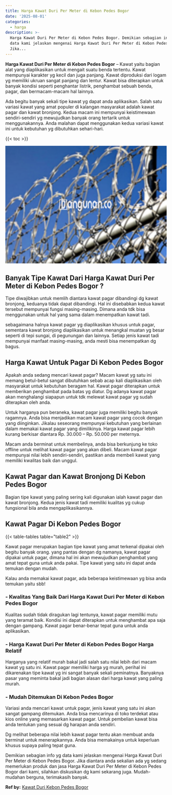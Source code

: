```yaml
---
title: Harga Kawat Duri Per Meter di Kebon Pedes Bogor
date: '2025-08-01'
categories:
  - harga
description: >-
  Harga Kawat Duri Per Meter di Kebon Pedes Bogor. Demikian sebagian info yg
  data kami jelaskan mengenai Harga Kawat Duri Per Meter di Kebon Pedes Bogor.
  Jika...
---
```


**Harga Kawat Duri Per Meter di Kebon Pedes Bogor** – Kawat yaitu bagian alat yang diaplikasikan untuk mengait suatu benda tertentu. Kawat mempunyai karakter yg kecil dan juga panjang. Kawat diproduksi dari logam yg memiliki ukruan sangat panjang dan lentur. Kawat bisa diterapkan untuk banyak kondisi seperti penghantar listrik, penghambat sebuah benda, pagar, dan bermacam-macam hal lainnya.

Ada begitu banyak sekali tipe kawat yg dapat anda aplikasikan. Salah satu variasi kawat yang amat populer di kalangan masyarakat adalah kawat pagar dan kawat bronjong. Kedua macam ini mempunyai keistimewaan sendiri-sendiri yg mewujudkan banyak orang tertarik untuk menggunakannya. Anda malahan dapat menggunakan kedua variasi kawat ini untuk kebutuhan yg dibutuhkan sehari-hari.

{{< toc >}}

![Harga Kawat Duri Per Meter di Kebon Pedes Bogor](/images/jual-kawat-murah02.png)

## Banyak Tipe Kawat Dari Harga Kawat Duri Per Meter di Kebon Pedes Bogor ?

Tipe diwajibkan untuk memlih diantara kawat pagar dibandingi dg kawat bronjong, keduanya tidak dapat dibandingi. Hal ini disebabkan kedua kawat tersebut mempunyai fungsi masing-masing. Dimana anda tdk bisa menggunakan untuk hal yang sama dalam menempatkan kawat tadi.

sebagaimana halnya kawat pagar yg diaplikasikan khusus untuk pagar, sementara kawat bronjong diaplikasikan untuk menangkal muatan yg besar seperti di tepi sungai, di pegunungan dan lainnya. Setiap jenis kawat tadi mempunyai manfaat masing-masing, anda mesti bisa menempatkan dg bagus.

## Harga Kawat Untuk Pagar Di Kebon Pedes Bogor

Apakah anda sedang mencari kawat pagar? Macam kawat yg satu ini memang betul-betul sangat dibutuhkan sebab acap kali diaplikasikan oleh masyarakat untuk kebutuhan beragam hal. Kawat pagar diterapkan untuk memberikan penghambat pada batas yg diatur. Dg adanya kawat pagar akan menghalangi siapapun untuk tdk melewat kawat pagar yg sudah diterapkan oleh anda.

Untuk harganya pun beraneka, kawat pagar juga memiliki begitu banyak ragamnya. Anda bisa menjadikan macam kawat pagar yang cocok dengan yang diinginkan. Jikalau seseorang mempunyai kebutuhan yang berlainan dalam memakai kawat pagar yang dimilikinya. Harga kawat pagar lebih kurang berkisar diantara Rp. 30.000 – Rp. 50.000 per meternya.

Macam anda berminat untuk membelinya, anda bisa berkunjung ke toko offline untuk melihat kawat pagar yang akan dibeli. Macam kawat pagar mempunyai nilai lebih sendiri-sendiri, pastikan anda membeli kawat yang memiliki kwalitas baik dan unggul.

## Kawat Pagar dan Kawat Bronjong Di Kebon Pedes Bogor

Bagian tipe kawat yang paling sering kali digunakan ialah kawat pagar dan kawat bronjong. Kedua jenis kawat tadi memiliki kualitas yg cukup fungsional bila anda mengaplikasikannya.

## Kawat Pagar Di Kebon Pedes Bogor

{{< table-tables table="table2" >}}

Kawat pagar merupakan bagian tipe kawat yang amat terkenal dipakai oleh begitu banyak orang. yang pantas dengan dg namanya, kawat pagar dipakai untuk pagar, dimana hal ini akan mewujudkan penghambat yang amat tepat guna untuk anda pakai. Tipe kawat yang satu ini dapat anda temukan dengan mudah.

Kalau anda memakai kawat pagar, ada beberapa keistimewaan yg bisa anda temukan yaitu sbb!

### \- Kwalitas Yang Baik Dari Harga Kawat Duri Per Meter di Kebon Pedes Bogor

Kualitas sudah tidak diragukan lagi tentunya, kawat pagar memiliki mutu yang teramat baik. Kondisi ini dapat diterapkan untuk menghambat apa saja dengan gampang. Kawat pagar benar-benar tepat guna untuk anda aplikasikan.

### \- Harga Kawat Duri Per Meter di Kebon Pedes Bogor Harga Relatif

Harganya yang relatif murah bakal jadi salah satu nilai lebih dari macam kawat yg satu ini. Kawat pagar memiliki harga yg murah, perihal ini dikarenakan tipe kawat yg ini sangat banyak sekali peminatnya. Banyaknya pasar yang meminta bakal jadi bagian alasan dari harga kawat yang paling murah.

### \- Mudah Ditemukan Di Kebon Pedes Bogor

Variasi anda mencari kawat untuk pagar, jenis kawat yang satu ini akan sangat gampang ditemukan. Anda bisa mencarinya di toko terdekat atau kios online yang memasarkan kawat pagar. Untuk pembelian kawat bisa anda tentukan yang sesuai dg harapan anda sendiri.

Dg melihat beberapa nilai lebih kawat pagar tentu akan membuat anda berminat untuk menerapkannya. Anda bisa memakainya untuk keperluan khusus supaya paling tepat guna.

Demikian sebagian info yg data kami jelaskan mengenai Harga Kawat Duri Per Meter di Kebon Pedes Bogor. Jika diantara anda sekalian ada yg sedang memerlukan produk dan jasa Harga Kawat Duri Per Meter di Kebon Pedes Bogor dari kami, silahkan diskusikan dg kami sekarang juga. Mudah-mudahan berguna, terimakasih banyak.

**Ref by:** [Kawat Duri Kebon Pedes Bogor](https://id.wikipedia.org/wiki/Kawat)
